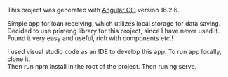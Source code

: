This project was generated with [Angular CLI](https://github.com/angular/angular-cli) version 16.2.6.

Simple app for loan receiving, which utilizes local storage for data saving. </br>
Decided to use primeng library for this project, since I have never used it. 
Found it very easy and useful, rich with components etc.!

I used visual studio code as an IDE to develop this app. To run app locally, clone it. </br>
Then run npm install in the root of the project. Then run ng serve.
